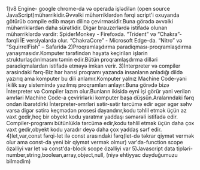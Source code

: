 1)v8 Engine- google chrome-da və operada işlədilən (open source JavaScript)mühərrikidir.Əvvəlki mühərriklərdən fərqi script'i oxuyanda götürüb compile edib maşın dilinə çevirməsidir.Buna görədə əvvəlki mühərriklərdən daha sürətlidir.
Digər brauzerlərdə istifadə olunan mühərriklərdə vardir:
SpiderMonkey - Firefoxda.
“Trident” və “Chakra”- fərqli İE versiyalarda olur.
“ChakraCore” - Microsoft Edge-da.
“Nitro” və “SquirrelFish” – Safaridə
2)Proqramlaşdırma paradiqması-proqramlaşdırma yanaşmasıdır.Komputer tərəfindən həyata keçirilən işlərin strukturlaşdırılmasını təmin edir.Bütün proqramlaşdırma dilləri paradiqmalardan istifadə etməyə imkan verir.
3)İnterpreter və compiler arasindaki fərq-Biz hər hansi proqramı yazanda insanların anladığı dildə yazırıq ama komputer bu dili anlamır.Komputer yalnız Machine Code-yəni ikilik say sistemində yazılmış proqramları anlayır.Buna görədə bizə İnterpreter və Compiler lazım olur.Bunların ikisidə eyni işi görür yəni verilən əmrləri Machine Code-a çevirirlərki komputer başa düşsün.Aralarındaki fərq ondan ibarətdirki 
İnterpreter-əmrləri sətir-sətir tərcümə edir əgər əgər səhv varsa digər sətirə keçmədən prosesi dayandırır,kodu təhlil etmək üçün az vaxt gedir,heç bir obyekt kodu yaratmır yaddaşı səmərəli istifadə edir.
Compiler-programı bütünlüklə tərcümə edir,kodu təhlil etmək üçün daha çox vaxt gedir,obyekt kodu yaradır deyə daha çox yaddaş sərf edir.
4)let,var,const fərqi-let ilə const arasındaki fərq(let-də təkrar qiymət vermək olur ama const-da yeni bir qiymət vermək olmur)
var'da-function scope özəlliyi var
let və const'da-block scope özəlliyi var
5)Javascript data tipləri-number,string,boolean,array,object,null, (niyə ehtiyyac duyduğumuzu bilmədim)